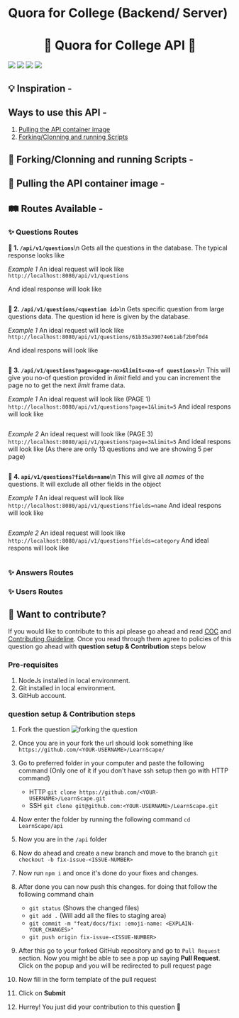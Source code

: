 # Quora for College (Backend/ Server)
<h1 align="center"> 🏫 Quora for College API 🏫 </h1>

<a href="https://github.com/kaiwalyakoparkar/quora-for-college"><img src="https://badges.frapsoft.com/os/v1/open-source.svg?v=103"></a>
<a href="https://github.com/kaiwalyakoparkar/quora-for-college"><img src="https://img.shields.io/badge/Built%20by-developers%20%3C%2F%3E-0059b3"></a>
<a href="https://github.com/kaiwalyakoparkar/quora-for-college"><img src="https://img.shields.io/static/v1.svg?label=Contributions&message=Welcome&color=yellow"></a>
<a href="https://github.com/kaiwalyakoparkar/"><img src="https://img.shields.io/badge/Maintained%3F-yes-brightgreen.svg?v=103"></a>

## 💡 Inspiration -


## Ways to use this API -
1. [Pulling the API container image](https://ghcr.io/kaiwalyakoparkar/quora-for-college-api:latest)
2. [Forking/Clonning and running Scripts](https://github.com/kaiwalyakoparkar/quora-for-college/tree/server/server#-forkingclonning-and-running-scripts--)

## 🍴 Forking/Clonning and running Scripts -

## 🐳 Pulling the API container image -

## 🛤 Routes Available -

### ✨ Questions Routes

**🚩 1. `/api/v1/questions`**\n
Gets all the questions in the database. The typical response looks like

*Example 1*
An ideal request will look like
`http://localhost:8080/api/v1/questions`

And ideal response will look like
```json


```

**🚩 2. `/api/v1/questions/<question id>`**\n
Gets specific question from large questions data. The question id here is given by the database.

*Example 1*
An ideal request will look like
`http://localhost:8080/api/v1/questions/61b35a39074e61abf2b0f0d4`

And ideal respons will look like
```json

```

**🚩 3. `/api/v1/questions?page=<page-no>&limit=<no-of questions>`**\n
This will give you no-of question provided in *limit* field and you can increment the page no to get the next *limit* frame data.

*Example 1*
An ideal request will look like (PAGE 1)
`http://localhost:8080/api/v1/questions?page=1&limit=5`
And ideal respons will look like
```json

```

*Example 2*
An ideal request will look like (PAGE 3)
`http://localhost:8080/api/v1/questions?page=3&limit=5`
And ideal respons will look like (As there are only 13 questions and we are showing 5 per page)
```json

```

**🚩 4. `api/v1/questions?fields=name`**\n
This will give all *names* of the questions. It will exclude all other fields in the object

*Example 1*
An ideal request will look like 
`http://localhost:8080/api/v1/questions?fields=name`
And ideal respons will look like 
```json

```

*Example 2*
An ideal request will look like 
`http://localhost:8080/api/v1/questions?fields=category`
And ideal respons will look like 
```json

```

### ✨ Answers Routes

### ✨ Users Routes

## 🙌 Want to contribute?
If you would like to contribute to this api please go ahead and read [COC](../CODE_OF_CONDUCT.md) and [Contributing Guideline](../CONTRIBUTING.md). Once you read through them agree to policies of this question go ahead with **question setup & Contribution** steps below

### Pre-requisites

1. NodeJs installed in local environment.
2. Git installed in local environment.
3. GitHub account.

### question setup & Contribution steps

1. Fork the question
![forking the question](https://i.imgur.com/qbVouuV.png)

2. Once you are in your fork the url should look something like
`https://github.com/<YOUR-USERNAME>/LearnScape/`

3. Go to preferred folder in your computer and paste the following command (Only one of it if you don't have ssh setup then go with HTTP command)
   - HTTP
   `git clone https://github.com/<YOUR-USERNAME>/LearnScape.git`
   - SSH
   `git clone git@github.com:<YOUR-USERNAME>/LearnScape.git`

4. Now enter the folder by running the following command
`cd LearnScape/api`

5. Now you are in the `/api` folder

6. Now do ahead and create a new branch and move to the branch
`git checkout -b fix-issue-<ISSUE-NUMBER>`

7. Now run `npm i` and once it's done do your fixes and changes.

8. After done you can now push this changes. for doing that follow the following command chain
   - `git status` (Shows the changed files)
   - `git add .` (Will add all the files to staging area)
   - `git commit -m "feat/docs/fix: :emoji-name: <EXPLAIN-YOUR_CHANGES>"`
   - `git push origin fix-issue-<ISSUE-NUMBER>`

9. After this go to your forked GitHub repository and go to `Pull Request` section. Now you might be able to see a pop up saying **Pull Request**. Click on the popup and you will be redirected to pull request page

10. Now fill in the form template of the pull request

11. Click on **Submit**

12. Hurrey! You just did your contribution to this question 🎉

